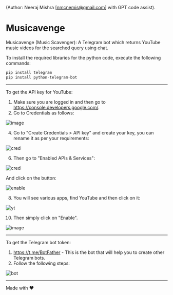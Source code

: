 (Author: Neeraj Mishra [nmcnemis@gmail.com] with GPT code assist).

# Musicavenge
Musicavenge (Music Scavenger): A Telegram bot which returns YouTube music videos for the searched query using chat.

To install the required libraries for the python code, execute the following commands:
```python
pip install telegram
pip install python-telegram-bot
```

-----

To get the API key for YouTube:
1. Make sure you are logged in and then go to https://console.developers.google.com/.
2. Go to Credentials as follows:

![image](https://github.com/user-attachments/assets/6c684fd2-6fc1-48db-8b46-bdaeccc3ec73)

4. Go to "Create Credentials > API key" and create your key, you can rename it as per your requirements:

![cred](https://github.com/user-attachments/assets/414c8961-2c91-4493-8c88-63b7ad2b3e11)

6. Then go to "Enabled APIs & Services":

![cred](https://github.com/user-attachments/assets/8b9bb4ee-87d9-44d3-a6e2-897d4d68fa34)

   And click on the button:
   
![enable](https://github.com/user-attachments/assets/699b974f-495b-4231-a3f0-b2de9c715b88)

8. You will see various apps, find YouTube and then click on it:

![yt](https://github.com/user-attachments/assets/549ab059-4c53-444e-8722-c33a7001bdcd)

10. Then simply click on "Enable".

![image](https://github.com/user-attachments/assets/72bee5e3-c526-40e1-8311-48e38fd67eab)

-----

To get the Telegram bot token:
1. https://t.me/BotFather - This is the bot that will help you to create other Telegram bots.
2. Follow the following steps:

![bot](https://github.com/user-attachments/assets/68eb16c5-5051-4b4c-bee9-ef5671cf3aae)

-----

Made with ❤
